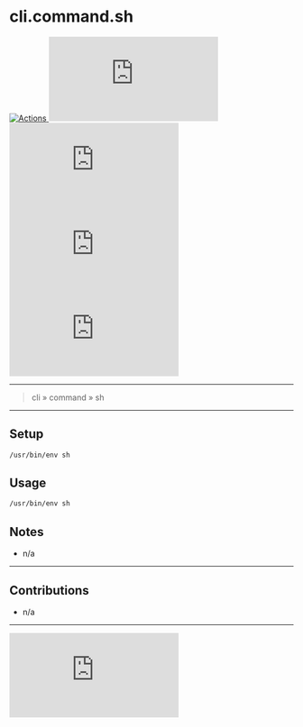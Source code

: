 <!--
# #####
# TERRAFORM LIFECYCLE MANAGED
# All changes will be overwritten
#####
-->

# cli.command.sh #

[ ![ Actions ][ actions-ico ] ][ actions-url ]
[ ![ Coverages ][ coverages-ico ] ][ coverages-url ]
[ ![ Issues ][ issues-ico ] ][ issues-url ]
[ ![ Languages ][ languages-ico ] ][ languages-url ]
[ ![ Version ][ version-ico ] ][ version-url ]

- - -
> cli » command » sh

- - -
## Setup ##
```sh
/usr/bin/env sh
```

## Usage ##
```sh
/usr/bin/env sh
```

## Notes ##
* n/a

- - -
## Contributions ##
* n/a

- - -
[ ![ License ][ license-ico ] ][ license-url ]

[ license-ico ]: https://img.shields.io/github/license/kuwas-io/cli.command.sh?style=for-the-badge&logo=github
[ license-url ]: https://choosealicense.com/licenses/isc

[ actions-ico ]: https://img.shields.io/github/workflow/status/kuwas-io/cli.command.sh/default?style=for-the-badge&logo=github
[ actions-url ]: https://github.com/kuwas-io/cli.command.sh/actions
[ coverages-ico ]: https://img.shields.io/coveralls/github/kuwas-io/cli.command.sh?style=for-the-badge&logo=github
[ coverages-url ]: https://coveralls.io/github/kuwas-io/cli.command.sh
[ issues-ico ]: https://img.shields.io/github/issues/kuwas-io/cli.command.sh?style=for-the-badge&logo=github
[ issues-url ]: https://github.com/kuwas-io/cli.command.sh/issues
[ languages-ico ]: https://img.shields.io/github/languages/top/kuwas-io/cli.command.sh?style=for-the-badge&logo=github
[ languages-url ]: https://github.com/kuwas-io/cli.command.sh/pulls
[ version-ico ]: https://img.shields.io/github/v/release/kuwas-io/cli.command.sh?style=for-the-badge&logo=github
[ version-url ]: https://github.com/kuwas-io/cli.command.sh/releases
